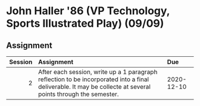 John Haller '86 (VP Technology, Sports Illustrated Play) (09/09)
============================

 

## Assignment

|   Session | Assignment                                                                                                                                                    | Due        |
|----------:|:--------------------------------------------------------------------------------------------------------------------------------------------------------------|:-----------|
|         2 | After each session, write up a 1 paragraph reflection to be incorporated into a final deliverable. It may be collecte at several points through the semester. | 2020-12-10 |

